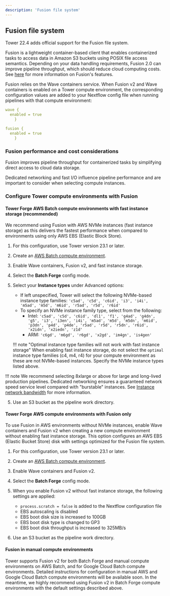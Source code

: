 ```yaml
---
description: 'Fusion file system'
---
```


## Fusion file system

Tower 22.4 adds official support for the Fusion file system. 

Fusion is a lightweight container-based client that enables containerized tasks to access data in Amazon S3 buckets using POSIX file access semantics. Depending on your data handling requirements, Fusion 2.0 can improve pipeline throughput, which should reduce cloud computing costs. See [here](https://www.nextflow.io/docs/latest/fusion.html#fusion-file-system) for more information on Fusion's features. 

Fusion relies on the Wave containers service. When Fusion v2 and Wave containers is enabled on a Tower compute environment, the corresponding configuration values are added to your Nextflow config file when running pipelines with that compute environment:

```yaml
wave {
  enabled = true
    }

fusion {
  enabled = true
    }
```

### Fusion performance and cost considerations

Fusion improves pipeline throughput for containerized tasks by simplifying direct access to cloud data storage.  

Dedicated networking and fast I/O influence pipeline performance and are important to consider when selecting compute instances.

### Configure Tower compute environments with Fusion

#### Tower Forge AWS Batch compute environments with fast instance storage (recommended)

We recommend using Fusion with AWS NVMe instances (fast instance storage) as this delivers the fastest performance when compared to environments using only AWS EBS (Elastic Block Store).

1. For this configuration, use Tower version 23.1 or later. 
2. Create an [AWS Batch compute environment](/docs/compute-envs/aws-batch.md#tower-forge).
3. Enable Wave containers, Fusion v2, and fast instance storage. 
4. Select the **Batch Forge** config mode.
4. Select your **Instance types** under Advanced options:
    - If left unspecified, Tower will select the following NVMe-based instance type families: `'c5ad', 'c5d', 'c6id', 'i3', 'i4i', 'm5ad', 'm5d', 'm6id', 'r5ad', 'r5d', 'r6id'`
    - To specify an NVMe instance family type, select from the following: 
        - Intel: `'c5ad', 'c5d', 'c6id', 'dl1', 'f1', 'g4ad', 'g4dn', 'g5', 'i3', 'i3en', 'i4i', 'm5ad', 'm5d', 'm5dn', 'm6id', 'p3dn', 'p4d', 'p4de', 'r5ad', 'r5d', 'r5dn', 'r6id', 'x2idn', 'x2iedn', 'z1d'`
        - ARM: `'c6gd', 'm6gd', 'r6gd', 'x2gd', 'im4gn', 'is4gen'`

    !!! note "Optimal instance type families will not work with fast instance storage"
        When enabling fast instance storage, do not select the `optimal` instance type families (c4, m4, r4) for your compute environment as these are not NVMe-based instances. Specify the NVMe instance types listed above.

!!! note
    We recommend selecting 8xlarge or above for large and long-lived production pipelines. Dedicated networking ensures a guaranteed network speed service level compared with "burstable" instances. See [Instance network bandwidth](https://docs.aws.amazon.com/AWSEC2/latest/UserGuide/ec2-instance-network-bandwidth.html) for more information. 

5. Use an S3 bucket as the pipeline work directory. 

#### Tower Forge AWS compute environments with Fusion only 

To use Fusion in AWS environments without NVMe instances, enable Wave containers and Fusion v2 when creating a new compute environment without enabling fast instance storage. This option configures an AWS EBS (Elastic Bucket Store) disk with settings optimized for the Fusion file system. 

1. For this configuration, use Tower version 23.1 or later. 
2. Create an [AWS Batch compute environment](/docs/compute-envs/aws-batch.md#tower-forge). 
3. Enable Wave containers and Fusion v2. 
4. Select the **Batch Forge** config mode.
5. When you enable Fusion v2 without fast instance storage, the following settings are applied:

    - `process.scratch = false` is added to the Nextflow configuration file
    - EBS autoscaling is disabled
    - EBS boot disk size is increased to 100GB
    - EBS boot disk type is changed to GP3
    - EBS boot disk throughput is increased to 325MB/s

6. Use an S3 bucket as the pipeline work directory. 

#### Fusion in manual compute environments 

Tower supports Fusion v2 for both Batch Forge and manual compute environments on AWS Batch, and for Google Cloud Batch compute environments. Detailed instructions for configuration in manual AWS and Google Cloud Batch compute environments will be available soon. In the meantime, we highly recommend using Fusion v2 in Batch Forge compute environments with the default settings described above. 

<!--- keeping notes for future updates>
### K8s, GCP, etc. (later)


# @Llewellyn - Thougtht and feedback 
1. I think we want to be more prescriptive to our commercial customers. Existing documentation (i.e. blog post and original content on this page) is wishy-washy re: recommended storage: blog shows lousy EBS-based Fusion run alongside NVME. This content originally had NVME usage as optional. [Nextflow fusion](https://www.nextflow.io/docs/latest/fusion.html#nvme-storage) page recommends NVME for max performance but that's in the 3rd paragraph of the bottom section.

2. Networking is assumed to be reliable and continuous. This is not always true in a cloud environment. We do not talk about it but I'm convinced our paying clients will encounter this problem. TBD whether that goes here or should be added to the Nextflow Fusion docs (I've kept it here for now).

3. Batch Forge offers a **Boot disk size** option which I can't find in the docs. We seem to force 50GB at least, and if larger numbers are specified it makes initial AWS EC2 initializational glacial. This will impact perceived performance (for storage that I'm under the impression isn't required). There should probably be a warning.

4. Tower Forge has undocumented features when creating an AWS Batch NVME environment:
    1. If instances are selected, these default families are used: ['c5ad', 'c5d', 'c6id', 'i3', 'i4i', 'm5ad', 'm5d', 'm6id', 'r5ad', 'r5d', 'r6id']
        (Turns out this is covered in pt 15 of https://help.tower.nf/22.4/compute-envs/aws-batch/#compute-environment).
    2. Tower supports a wider list of AWS NVMEs, which seem distributed across Intel and ARM. On first glance, this seems to cover all NVME types within AWS but it would be good to confirm, and to elaborate on why this list exists / how it is used.
        - Intel:['c5ad','c5d','c6id','dl1','f1','g4ad','g4dn','g5','i3','i3en','i4i''m5ad','m5d','m5dn','m6id','p3dn','p4d','p4de','r5ad','r5d','r5dn','r6id','x2idn','x2iedn','z1d']
        - Arm: [ 'c6gd', 'm6gd', 'r6gd', 'x2gd','im4gn','is4gen' ]

5. There are two different "Create AWS Batch CE Manually" instruction sets:
    - https://help.tower.nf/22.4/compute-envs/aws-batch/#manual
    - https://install.tower.nf/22.4/advanced-topics/manual-aws-batch-setup/

    The install site has an ancient Launch Template that won't work for NVME.
    I don't see a Launch Template called out in the help docs.
    I've attached a Launch Template below that we use to get Fusion running on a manually-built AWS Batch env. This opens a bigger can of works since we have other components in there
    like the CloudWatch Agent (which I think should be included but means revamping the Manual build docs).

6. The Nextflow docs are (I think), intermingling AWS-specific configuration (`aws.batch.volumes`) with Nextflow-specific configuration (`process.scratch`).
    See: [https://www.nextflow.io/docs/latest/fusion.html#nvme-storage](https://www.nextflow.io/docs/latest/fusion.html#nvme-storage)

7. A Tower launch automatically adds `wave.enabled=true` and `fusion.enabled=true` to the Nextflow config. 
    - In some ways, I'm opinionated and think it should be added explicitly no matter way.
    - From a Tower Launch perspective, the necessary config could be put in the nextflow.config / pipeline launch screen / or during CE creation. Since we are having to specify NVME-type machines for the CE, I assume we'd probably want to define this at the CE level (making it DRY). Is this the company position?

8. Jordi provided some additional description on how Fusion behaves. I don't think it belongs here, but there may be a desire to augment the Nextflow Fusion docs.**



## Infrastructure Dependencies
Fusion was designed with the expectation of fast storage and consistent network speeds. For optimal results, implementors are advised to provision:

- Compute instances backed by [local NVME volumes](https://www.nextflow.io/docs/latest/fusion.html#nvme-storage).

- Compute instances with dedicated networking service levels.
    Details: AWS [available instance bandwidth](https://docs.aws.amazon.com/AWSEC2/latest/UserGuide/ec2-instance-network-bandwidth.html)

- Don't modify the EBS initial boot disk size beyond 50GB.
    TO DO: Describe why.

For more details on infrastructure options and expectations, please see [Breakthrough performance and cost-efficiency with the new Fusion file system](https://seqera.io/blog/breakthrough-performance-and-cost-efficiency-with-the-new-fusion-file-system/#introducing-fusion-file-system). 


### Wave Dependency
Access to the Fusion binary is contingent upon integration with Seqera's [Wave service](https://www.nextflow.io/docs/latest/wave.html).


### Nextflow Tower 

#### 1. Configure Tower to connect to Wave

=== "Tower Enterprise"

    1. Please see [https://install.tower.nf/configuration/wave/](https://install.tower.nf/22.4/configuration/wave/) for additional configuration settings for your Tower Enteprise implementation.

=== "Tower Cloud"

    1. N/A. Tower Cloud is already configured to use the Wave service.


#### 2. Create a Fusion-enable AWS Batch Compute Environment


TO DO: Warning about EBS Initial Bootdisk size: Don't expand it or it will dramatically slow down your runs.

=== "AWS Batch Forge"

    1. Enable the [Wave containers service](https://www.nextflow.io/docs/latest/wave.html#wave-page) during [AWS Batch](/docs/compute-envs/aws-batch.md) compute environment creation.

    2. Select **Enable Fusion v2** during compute environment creation. 

    3. Select **Enable fast instance storage** to make use of NVMe instance storage to further increase performance. 

=== "AWS Batch Manual Import"

    1. Create the AWS Batch Compute Environment as per [https://install.tower.nf/22.4/advanced-topics/manual-aws-batch-setup/](https://install.tower.nf/22.4/advanced-topics/manual-aws-batch-setup/)
    ** NOTE: THESE INSTRUCTIONS ARE SUPER OLD. MUST BE UPDATED.**

    2. Use the following EC2 Launch Template to ensure NVME volumes are available to you.
        ```
        MIME-Version: 1.0
        Content-Type: multipart/mixed; boundary="//"

        --//
        Content-Type: text/cloud-config; charset="us-ascii"

        #cloud-config
        write_files:
        - path: /root/tower-forge.sh
            permissions: 0744
            owner: root
            content: |
            #!/usr/bin/env bash
            exec > >(tee /var/log/tower-forge.log|logger -t TowerForge -s 2>/dev/console) 2>&1
            
            ## Install necessary packages
            yum install -q -y jq sed wget unzip nvme-cli lvm2

            ## Install Cloudwatch Agent for easier EC2 instantiation troubleshooting
            wget -q https://s3.amazonaws.com/amazoncloudwatch-agent/amazon_linux/amd64/latest/amazon-cloudwatch-agent.rpm
            rpm -U ./amazon-cloudwatch-agent.rpm
            rm -f ./amazon-cloudwatch-agent.rpm
            curl -s https://nf-xpack.seqera.io/amazon-cloudwatch-agent/config-v0.3.json \
                | sed 's/$FORGE_ID/NAME_OF_YOUR_BATCH_CLUSTER/g' \
                > /opt/aws/amazon-cloudwatch-agent/bin/config.json
            /opt/aws/amazon-cloudwatch-agent/bin/amazon-cloudwatch-agent-ctl \
                -a fetch-config \
                -m ec2 \
                -s \
                -c file:/opt/aws/amazon-cloudwatch-agent/bin/config.json

            ## Make NVME volumes accessible to Nextflow Compute Tasks
            mkdir -p /scratch/fusion
            NVME_DISKS=($(nvme list | grep 'Amazon EC2 NVMe Instance Storage' | awk '{ print $1 }'))
            NUM_DISKS=${#NVME_DISKS[@]}
            if (( NUM_DISKS > 0 )); then
                if (( NUM_DISKS == 1 )); then
                mkfs -t xfs ${NVME_DISKS[0]}
                mount ${NVME_DISKS[0]} /scratch/fusion
                else
                pvcreate ${NVME_DISKS[@]}
                vgcreate scratch_fusion ${NVME_DISKS[@]}
                lvcreate -l 100%FREE -n volume scratch_fusion
                mkfs -t xfs /dev/mapper/scratch_fusion-volume
                mount /dev/mapper/scratch_fusion-volume /scratch/fusion
                fi
            fi

            ## Add ECS Agent Modifications
            mkdir -p /etc/ecs
            echo ECS_IMAGE_PULL_BEHAVIOR=once >> /etc/ecs/ecs.config
            echo ECS_ENABLE_AWSLOGS_EXECUTIONROLE_OVERRIDE=true >> /etc/ecs/ecs.config

            ## Install the AWS CLI
            systemctl stop docker
            mkdir -p /home/ec2-user
            curl -s https://nf-xpack.seqera.io/miniconda-awscli/miniconda-awscli.tar.gz \
            | tar xz -C /home/ec2-user
            export PATH=$PATH:/home/ec2-user/miniconda/bin
            ln -s /home/ec2-user/miniconda/bin/aws /usr/bin/aws

            ## Restart Docker and ECS Agent
            systemctl start docker
            systemctl enable --now --no-block ecs

            ## Mitigate kernel bug
            echo "1258291200" > /proc/sys/vm/dirty_bytes
            echo "629145600" > /proc/sys/vm/dirty_background_bytes

        runcmd:
        - bash /root/tower-forge.sh

        --//--
        ```

#### 3. Configure the Nextflow Pipeline

Use Nextflow version `22.10.0` or later. The latest version of Nextflow is used in Tower by default, but a particular version can be specified using `NXF_VER` in the Nextflow config file field (**Advanced options -> Nextflow config file** under Pipeline settings on the launch page). 

=== "Tower Launch"

    1. Add the following configuration values to your *nextflow.config*:
        ```groovy
        aws.batch.volumes = '/scratch/fusion:/tmp' 
        process.scratch = false
        ```

=== "Nextflow CLI Launch"

    1. Add the following configuration values to your *nextflow.config*:
        ```groovy
        wave.enabled = true 
        fusion.enabled = true 
        aws.batch.volumes = '/scratch/fusion:/tmp' 
        process.scratch = false
        ```




## Additional notes on Fusion behaviour from Jordi

Fusion file system is designed to work with containerised workloads. Therefore, it requires the use of a container-native platform for the execution of your pipeline.


Fusion is run inside the container, this is why it trys to minimize memory usage and uses a disk baked cache to temporally store in file chunks downloaded/uploaded from S3. By default is using temporal folder "/tmp" in the instance as disk cache.

At Tower when you only select wave + fusion this temporal folder is backed by an EBS autoscale disk. And by default Nextflow uses `process.scratch = true`, that means that the process is going to run also in a temporal folder at "/tmp" (same EBS autoscale). So when you do a "cat /fusion/s3/bucket/myfile.txt > myfile.txt" at Nextflow script this means that Fusion downloads the file from S3 into chunks at "/tmp" folder, then Fusion serves the file to the process from "/tmp" folder and finally the process writes back the file also to "/tmp" folder. As you can see this is not optimal because we are doing too many EBS reads and writes.

But when you also select "fast storage" option NVMe disk is mounted as "/tmp" in the container and also "process.scratch" is set to "false". So in this setup when you do a "cat /fusion/s3/bucket/myfile.txt > myfile.txt" Fusion is in background downloading file chunks from S3 to NVMe, then Fusion serves the file to the process from NVMe and finally the process writes back the file directly to Fusion (and Fusion stores it to NVMe and will upload it to S3 on background). In this way all the data flow is more optimized and only read/write once to NVMe disk.

Fusion is a FUSE filesystem and works at user level, this is why you see a significant increase in the number of voluntary context switches (because there are many switch between Kernel and the Fusion process that is serving the FUSE interface). You will see same increase with anyother FUSE file system. At the level of Kernel the performance of FUSE filesystems has been highly optimize during last decade and currently it's not a performance problem, also other HPC solutions are starting to use it. 

If you see a slower real time execution is because when using Fusion you need to do the download and upload of S3 while the process is running, without Fusion the download and upload are done outside this real time execution. So, if your process is only doing reading and writing files at maximum capacity, then it's expected that the real time can be bigger because Fusion is doing more things on background. But if your process does something else than reading and writing files at maximum capacity, then Fusion will be able to give you similar timings taking advant

See the [AWS Batch](/docs/compute-envs/aws-batch.md#) compute environment page for detailed instructions.